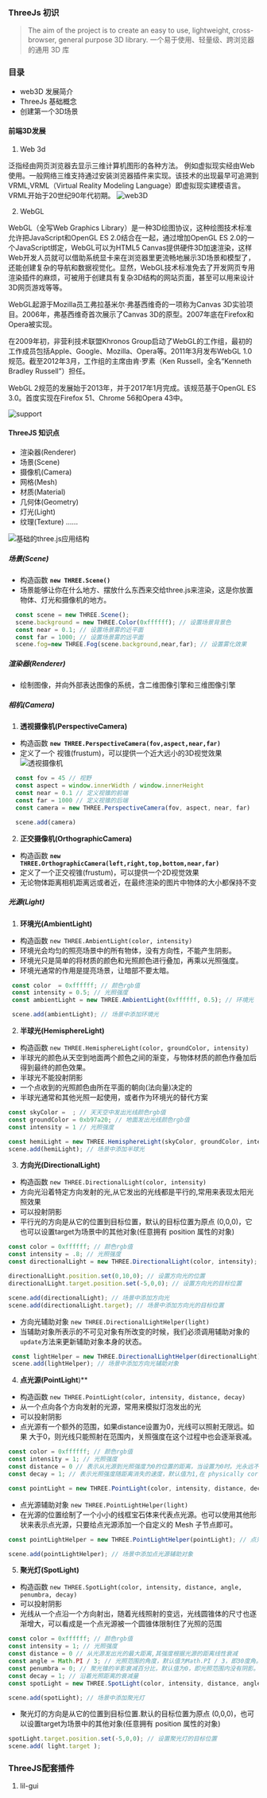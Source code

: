 ### ThreeJs 初识
> The aim of the project is to create an easy to use, lightweight, cross-browser, general purpose 3D library. 
> 一个易于使用、轻量级、跨浏览器的通用 3D 库

### 目录

- web3D 发展简介
- ThreeJs 基础概念
- 创建第一个3D场景


#### 前端3D发展  

1. Web 3d  

泛指经由网页浏览器去显示三维计算机图形的各种方法。 例如虚拟现实经由Web使用。一般网络三维支持通过安装浏览器插件来实现。该技术的出现最早可追溯到VRML,VRML（Virtual Reality Modeling Language）即虚拟现实建模语言。 VRML开始于20世纪90年代初期。
![web3D](https://persongitbook.oss-cn-beijing.aliyuncs.com/web3D.png?versionId=CAEQExiBgICppdWclxgiIDFjNTFlOGRkNWQ1NjQ3MWI5Y2Q0NmY2MDQ1NjRlYzQx)  

2. WebGL

WebGL（全写Web Graphics Library）是一种3D绘图协议，这种绘图技术标准允许把JavaScript和OpenGL ES 2.0结合在一起，通过增加OpenGL ES 2.0的一个JavaScript绑定，WebGL可以为HTML5 Canvas提供硬件3D加速渲染，这样Web开发人员就可以借助系统显卡来在浏览器里更流畅地展示3D场景和模型了，还能创建复杂的导航和数据视觉化。显然，WebGL技术标准免去了开发网页专用渲染插件的麻烦，可被用于创建具有复杂3D结构的网站页面，甚至可以用来设计3D网页游戏等等。  

WebGL起源于Mozilla员工弗拉基米尔·弗基西维奇的一项称为Canvas 3D实验项目。2006年，弗基西维奇首次展示了Canvas 3D的原型。2007年底在Firefox和Opera被实现。

在2009年初，非营利技术联盟Khronos Group启动了WebGL的工作组，最初的工作成员包括Apple、Google、Mozilla、Opera等。2011年3月发布WebGL 1.0规范。截至2012年3月，工作组的主席由肯·罗素（Ken Russell，全名“Kenneth Bradley Russell”）担任。

WebGL 2规范的发展始于2013年，并于2017年1月完成。该规范基于OpenGL ES 3.0。首度实现在Firefox 51、Chrome 56和Opera 43中。

![support](https://persongitbook.oss-cn-beijing.aliyuncs.com/canUseWEbGL.png?versionId=CAEQFBiBgIDe7Y.xlxgiIGYzYzA5Y2RjNDM2YjQ0NzliNmZlYjllOGI5MDM1YWNl)

#### ThreeJS 知识点
- 渲染器(Renderer)
- 场景(Scene)
- 摄像机(Camera)
- 网格(Mesh)
- 材质(Material)
- 几何体(Geometry)
- 灯光(Light)
- 纹理(Texture)
......
<!-- https://threejs.org/manual/resources/frustum-3d.svg -->
![基础的three.js应用结构](https://persongitbook.oss-cn-beijing.aliyuncs.com/three-structure.png?versionId=CAEQEhiBgMCB3KWOkhgiIDBhYjYzYjYyZmNjNTRkM2VhNmNlZjRkMzNiZDViNWU0 "基础的three.js应用结构")



##### 场景(Scene)
- 构造函数 **`new THREE.Scene()`**
- 场景能够让你在什么地方、摆放什么东西来交给three.js来渲染，这是你放置物体、灯光和摄像机的地方。
```js
  const scene = new THREE.Scene();
  scene.background = new THREE.Color(0xffffff); // 设置场景背景色
  const near = 0.1; // 设置场景雾的近平面
  const far = 1000; // 设置场景雾的远平面
  scene.fog=new THREE.Fog(scene.background,near,far); // 设置雾化效果
```
##### 渲染器(Renderer)
- 绘制图像，并向外部表达图像的系统，含二维图像引擎和三维图像引擎
##### 相机(Camera)
1. **透视摄像机(PerspectiveCamera)** 
- 构造函数 **`new THREE.PerspectiveCamera(fov,aspect,near,far)`**
- 定义了一个 视锥(frustum)，可以提供一个近大远小的3D视觉效果
![透视摄像机](https://persongitbook.oss-cn-beijing.aliyuncs.com/three-camera.png)
```js
  const fov = 45 // 视野
  const aspect = window.innerWidth / window.innerHeight
  const near = 0.1 // 定义视锥的前端
  const far = 1000 // 定义视锥的后端
  const camera = new THREE.PerspectiveCamera(fov, aspect, near, far)

  scene.add(camera)
```
2. **正交摄像机(OrthographicCamera)**
- 构造函数 **`new THREE.OrthographicCamera(left,right,top,bottom,near,far)`**
- 定义了一个正交视锥(frustum)，可以提供一个2D视觉效果
- 无论物体距离相机距离远或者近，在最终渲染的图片中物体的大小都保持不变
##### 光源(Light)
1. **环境光(AmbientLight)**
 - 构造函数 `new THREE.AmbientLight(color, intensity)`
 - 环境光会均匀的照亮场景中的所有物体，没有方向性，不能产生阴影。
 - 环境光只是简单的将材质的颜色和光照颜色进行叠加，再乘以光照强度。
 - 环境光通常的作用是提亮场景，让暗部不要太暗。

 ```js
  const color  = 0xffffff; // 颜色rgb值
  const intensity = 0.5; // 光照强度
  const ambientLight = new THREE.AmbientLight(0xffffff, 0.5); // 环境光

  scene.add(ambientLight); // 场景中添加环境光
 ```

2. **半球光(HemisphereLight)**
  - 构造函数 `new THREE.HemisphereLight(color, groundColor, intensity)`
  - 半球光的颜色从天空到地面两个颜色之间的渐变，与物体材质的颜色作叠加后得到最终的颜色效果。
  - 半球光不能投射阴影
  - 一个点收到的光照颜色由所在平面的朝向(法向量)决定的
  - 半球光通常和其他光照一起使用，或者作为环境光的替代方案
  ```js
  const skyColor =  ; // 天天空中发出光线颜色rgb值
  const groundColor = 0xb97a20; // 地面发出光线颜色rgb值
  const intensity = 1 // 光照强度

  const hemiLight = new THREE.HemisphereLight(skyColor, groundColor, intensity); // 半球光
  scene.add(hemiLight); // 场景中添加半球光
  ```

3. **方向光(DirectionalLight)**
  - 构造函数 `new THREE.DirectionalLight(color, intensity)`
  - 方向光沿着特定方向发射的光,从它发出的光线都是平行的,常用来表现太阳光照效果
  - 可以投射阴影
  - 平行光的方向是从它的位置到目标位置，默认的目标位置为原点 (0,0,0)，它也可以设置target为场景中的其他对象(任意拥有 position 属性的对象)

  ```js
  const color = 0xffffff; // 颜色rgb值
  const intensity = .8; // 光照强度
  const directionalLight = new THREE.DirectionalLight(color, intensity); // 方向光+

  directionalLight.position.set(0,10,0); // 设置方向光的位置
  directionalLight.target.position.set(-5,0,0); // 设置方向光的目标位置

  scene.add(directionalLight); // 场景中添加方向光
  scene.add(directionalLight.target); // 场景中添加方向光的目标位置
  ```
  - 方向光辅助对象 `new THREE.DirectionalLightHelper(light)`
  - 当辅助对象所表示的不可见对象有所改变的时候，我们必须调用辅助对象的`update`方法来更新辅助对象本身的状态。

 ```js
  const lightHelper = new THREE.DirectionalLightHelper(directionalLight); // 方向光辅助对象
  scene.add(lightHelper); // 场景中添加方向光辅助对象
 ```

4. **点光源(PointLight**)**
  - 构造函数 `new THREE.PointLight(color, intensity, distance, decay)`
  - 从一个点向各个方向发射的光源，常用来模拟灯泡发出的光
  - 可以投射阴影
  - 点光源有一个额外的范围，如果distance设置为0，光线可以照射无限远。如果 大于0，则光线只能照射在范围内，关照强度在这个过程中也会逐渐衰减。
  ```js
  const color = 0xffffff; // 颜色rgb值
  const intensity = 1; // 光照强度
  const distance = 0 // 表示从光源到光照强度为0的位置的距离，当设置为0时。光永远不会消失，默认值为0
  const decay = 1; // 表示光照强度随距离消失的速度，默认值为1,在 physically correct 模式下，decay 设置为等于2将实现现实世界的光衰减。

  const pointLight = new THREE.PointLight(color, intensity, distance, decay); // 点光源
  ```
  - 点光源辅助对象 `new THREE.PointLightHelper(light)`
  - 在光源的位置绘制了一个小小的线框宝石体来代表点光源。也可以使用其他形状来表示点光源，只要给点光源添加一个自定义的 Mesh 子节点即可。
  ```js
  const pointLightHelper = new THREE.PointLightHelper(pointLight); // 点光源辅助对象

  scene.add(pointLightHelper); // 场景中添加点光源辅助对象
  ```
5. **聚光灯(SpotLight)**
  - 构造函数 `new THREE.SpotLight(color, intensity, distance, angle, penumbra, decay)`
  - 可以投射阴影
  - 光线从一个点沿一个方向射出，随着光线照射的变远，光线圆锥体的尺寸也逐渐增大，可以看成是一个点光源被一个圆锥体限制住了光照的范围
  ```js
  const color = 0xffffff; // 颜色rgb值
  const intensity = 1; // 光照强度
  const distance = 0 // 从光源发出光的最大距离,其强度根据光源的距离线性衰减
  const angle = Math.PI / 3; // 光照范围的角度，默认值为Math.PI / 3，即30度角。应该不超过Math.PI / 2。
  const penumbra = 0; // 聚光锥的半影衰减百分比，默认值为0，即光照范围内没有阴影。
  const decay = 1; // 沿着光照距离的衰减量
  const spotLight = new THREE.SpotLight(color, intensity, distance, angle, penumbra, decay); // 聚光灯
  
  scene.add(spotLight); // 场景中添加聚光灯
  ```
  - 聚光灯的方向是从它的位置到目标位置.默认的目标位置为原点 (0,0,0)，也可以设置target为场景中的其他对象(任意拥有 position 属性的对象)
  ```js
  spotLight.target.position.set(-5,0,0); // 设置聚光灯的目标位置
  scene.add( light.target );
  ```

### ThreeJS配套插件
1. lil-gui
